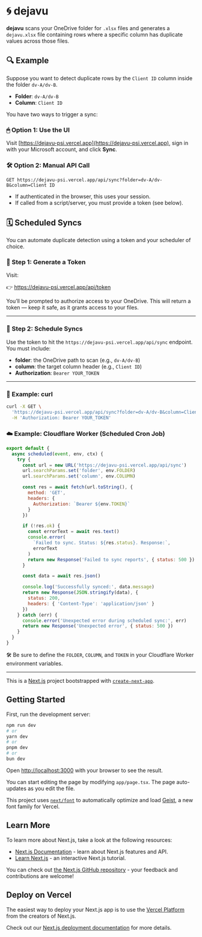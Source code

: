 # 🌀 dejavu

**dejavu** scans your OneDrive folder for `.xlsx` files and generates a `dejavu.xlsx` file containing rows where a specific column has duplicate values across those files.

## 🔍 Example

Suppose you want to detect duplicate rows by the `Client ID` column inside the folder `dv-A/dv-B`.

- **Folder**: `dv-A/dv-B`
- **Column**: `Client ID`

You have two ways to trigger a sync:

### 🖱 Option 1: Use the UI

Visit [https://dejavu-psi.vercel.app](https://dejavu-psi.vercel.app), sign in with your Microsoft account, and click **Sync**.

### 🛠 Option 2: Manual API Call

```
GET https://dejavu-psi.vercel.app/api/sync?folder=dv-A/dv-B&column=Client ID
```

- If authenticated in the browser, this uses your session.
- If called from a script/server, you must provide a token (see below).

## 🗓 Scheduled Syncs

You can automate duplicate detection using a token and your scheduler of choice.

### 🔑 Step 1: Generate a Token

Visit:

👉 https://dejavu-psi.vercel.app/api/token

You’ll be prompted to authorize access to your OneDrive.
This will return a token — keep it safe, as it grants access to your files.

---

### 🔁 Step 2: Schedule Syncs

Use the token to hit the `https://dejavu-psi.vercel.app/api/sync` endpoint.  
You must include:

- **folder**: the OneDrive path to scan (e.g., `dv-A/dv-B`)
- **column**: the target column header (e.g., `Client ID`)
- **Authorization**: `Bearer YOUR_TOKEN`

---

### 🧪 Example: curl

```sh
curl -X GET \
  'https://dejavu-psi.vercel.app/api/sync?folder=dv-A/dv-B&column=Client ID' \
  -H 'Authorization: Bearer YOUR_TOKEN'
```

### ☁️ Example: Cloudflare Worker (Scheduled Cron Job)

```js
export default {
  async scheduled(event, env, ctx) {
    try {
      const url = new URL('https://dejavu-psi.vercel.app/api/sync')
      url.searchParams.set('folder', env.FOLDER)
      url.searchParams.set('column', env.COLUMN)

      const res = await fetch(url.toString(), {
        method: 'GET',
        headers: {
          Authorization: `Bearer ${env.TOKEN}`
        }
      })

      if (!res.ok) {
        const errorText = await res.text()
        console.error(
          `Failed to sync. Status: ${res.status}. Response:`,
          errorText
        )
        return new Response('Failed to sync reports', { status: 500 })
      }

      const data = await res.json()

      console.log('Successfully synced:', data.message)
      return new Response(JSON.stringify(data), {
        status: 200,
        headers: { 'Content-Type': 'application/json' }
      })
    } catch (err) {
      console.error('Unexpected error during scheduled sync:', err)
      return new Response('Unexpected error', { status: 500 })
    }
  }
}
```

🛠 Be sure to define the `FOLDER`, `COLUMN`, and `TOKEN` in your Cloudflare Worker environment variables.

---

This is a [Next.js](https://nextjs.org) project bootstrapped with [`create-next-app`](https://nextjs.org/docs/app/api-reference/cli/create-next-app).

## Getting Started

First, run the development server:

```bash
npm run dev
# or
yarn dev
# or
pnpm dev
# or
bun dev
```

Open [http://localhost:3000](http://localhost:3000) with your browser to see the result.

You can start editing the page by modifying `app/page.tsx`. The page auto-updates as you edit the file.

This project uses [`next/font`](https://nextjs.org/docs/app/building-your-application/optimizing/fonts) to automatically optimize and load [Geist](https://vercel.com/font), a new font family for Vercel.

## Learn More

To learn more about Next.js, take a look at the following resources:

- [Next.js Documentation](https://nextjs.org/docs) - learn about Next.js features and API.
- [Learn Next.js](https://nextjs.org/learn) - an interactive Next.js tutorial.

You can check out [the Next.js GitHub repository](https://github.com/vercel/next.js) - your feedback and contributions are welcome!

## Deploy on Vercel

The easiest way to deploy your Next.js app is to use the [Vercel Platform](https://vercel.com/new?utm_medium=default-template&filter=next.js&utm_source=create-next-app&utm_campaign=create-next-app-readme) from the creators of Next.js.

Check out our [Next.js deployment documentation](https://nextjs.org/docs/app/building-your-application/deploying) for more details.
